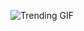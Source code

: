 ![Trending GIF](https://media0.giphy.com/media/v1.Y2lkPThiYjIxNzcyN3V6OHZ5Zm9qaHkwbHMxcnA5czYwZ3JzbjN1bDhjcXE1cWYxMXZvbSZlcD12MV9naWZzX3NlYXJjaCZjdD1n/NHUONhmbo448/giphy.gif)
